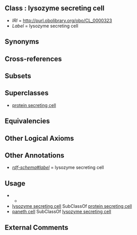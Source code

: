 
## Class : lysozyme secreting cell

 * *IRI* = http://purl.obolibrary.org/obo/CL_0000323
 * *Label* = lysozyme secreting cell

## Synonyms


## Cross-references


## Subsets


## Superclasses

 * [protein secreting cell](../../CL/54/CL_0000154.md)

## Equivalencies


## Other Logical Axioms


## Other Annotations

 * *[rdf-schema#label](../../el/rdf-schema#label.md)* = lysozyme secreting cell

## Usage

 * -
 * [lysozyme secreting cell](../../CL/23/CL_0000323.md) SubClassOf [protein secreting cell](../../CL/54/CL_0000154.md)
 * [paneth cell](../../CL/10/CL_0000510.md) SubClassOf [lysozyme secreting cell](../../CL/23/CL_0000323.md)

## External Comments


